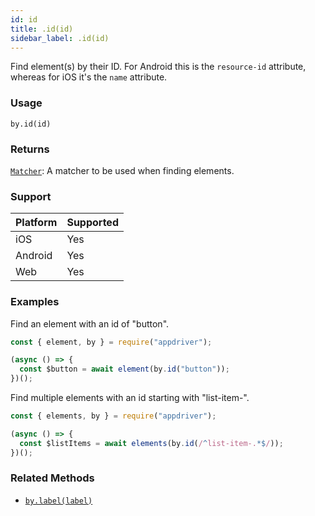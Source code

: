 ```yaml
---
id: id
title: .id(id)
sidebar_label: .id(id)
---
```


Find element(s) by their ID. For Android this is the `resource-id` attribute, whereas for iOS it's the `name` attribute.

### Usage

```text
by.id(id)
```

### Returns

[`Matcher`](../matchers.md): A matcher to be used when finding elements.

### Support

| Platform | Supported |
| -------- | --------- |
| iOS      | Yes       |
| Android  | Yes       |
| Web      | Yes       |

### Examples

Find an element with an id of "button".

```javascript
const { element, by } = require("appdriver");

(async () => {
  const $button = await element(by.id("button"));
})();
```

Find multiple elements with an id starting with "list-item-".

```javascript
const { elements, by } = require("appdriver");

(async () => {
  const $listItems = await elements(by.id(/^list-item-.*$/));
})();
```

### Related Methods

- [`by.label(label)`](./label.md)